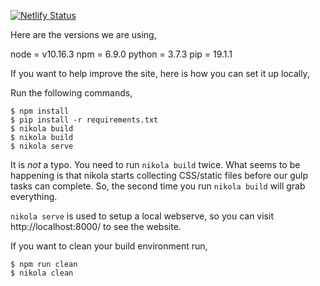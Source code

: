 
[![Netlify Status](https://api.netlify.com/api/v1/badges/5704b9aa-4caf-483a-ac82-055b6a9dd28e/deploy-status)](https://app.netlify.com/sites/jovial-pare-04b6fe/deploys)



Here are the versions we are using,

node = v10.16.3
npm = 6.9.0
python = 3.7.3
pip = 19.1.1


If you want to help improve the site, here is how you can set it up locally,

Run the following commands,

```
$ npm install
$ pip install -r requirements.txt
$ nikola build
$ nikola build
$ nikola serve
```

It is *not* a typo. You need to run `nikola build` twice. What seems to be
happening is that nikola starts collecting CSS/static files before our gulp
tasks can complete. So, the second time you run `nikola build` will grab
everything. 

`nikola serve` is used to setup a local webserve, so you can visit
http://localhost:8000/  to see the website. 

If you want to clean your build environment run,

```
$ npm run clean
$ nikola clean
```

